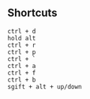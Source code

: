 ## Shortcuts

```
ctrl + d
hold alt
ctrl + r
ctrl + p
ctrl + `
ctrl + a
ctrl + f
ctrl + b
sgift + alt + up/down
```
